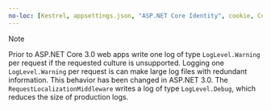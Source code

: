 ```yaml
---
no-loc: [Kestrel, appsettings.json, "ASP.NET Core Identity", cookie, Cookie, Blazor, "Blazor Server", "Blazor WebAssembly", "Identity", "Let's Encrypt", Razor, SignalR]
---
```

> [!NOTE]
> Prior to ASP.NET Core 3.0 web apps write one log of type `LogLevel.Warning` per request if the requested culture is unsupported. Logging one `LogLevel.Warning` per request is can make large log files with redundant information. This behavior has been changed in ASP.NET 3.0. The `RequestLocalizationMiddleware` writes a log of type `LogLevel.Debug`, which reduces the size of production logs.
